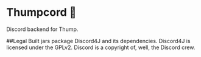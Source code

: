 # Thumpcord :space_invader:
Discord backend for Thump.

##Legal
Built jars package Discord4J and its dependencies. Discord4J is licensed under the GPLv2. Discord is a copyright of, well, the Discord crew.
